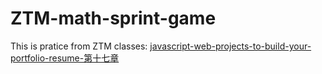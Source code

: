 # ZTM-math-sprint-game
This is pratice from ZTM classes: [javascript-web-projects-to-build-your-portfolio-resume-第十七章](https://www.udemy.com/course/javascript-web-projects-to-build-your-portfolio-resume/?couponCode=ACCAGE0923)
